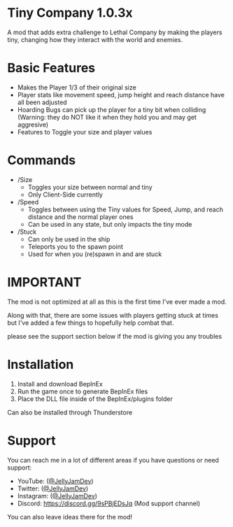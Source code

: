 # Tiny Company 1.0.3x
A mod that adds extra challenge to Lethal Company by making the players tiny, changing how they interact with the world and enemies.

# Basic Features
- Makes the Player 1/3 of their original size
- Player stats like movement speed, jump height and reach distance have all been adjusted
- Hoarding Bugs can pick up the player for a tiny bit when colliding (Warning: they do NOT like it when they hold you and may get aggresive)
- Features to Toggle your size and player values

# Commands
- /Size
    - Toggles your size between normal and tiny
    - Only Client-Side currently
- /Speed
    - Toggles between using the Tiny values for Speed, Jump, and reach distance and the normal player ones
    - Can be used in any state, but only impacts the tiny mode
- /Stuck
    - Can only be used in the ship
    - Teleports you to the spawn point
    - Used for when you (re)spawn in and are stuck

# IMPORTANT
The mod is not optimized at all as this is the first time I've ever made a mod.

Along with that, there are some issues with players getting stuck at times but I've added a few things to hopefully help combat that.

please see the support section below if the mod is giving you any troubles


# Installation
1. Install and download BepInEx
2. Run the game once to generate BepInEx files
3. Place the DLL file inside of the BepInEx/plugins folder

Can also be installed through Thunderstore


# Support
You can reach me in a lot of different areas if you have questions or need support:
- YouTube: ([@JellyJamDev](https://www.youtube.com/c/JellyJamDev)) 
- Twitter: ([@JellyJamDev](https://twitter.com/JellyJamDev)) 
- Instagram: ([@JellyJamDev](https://www.instagram.com/jellyjamdev)) 
- Discord: https://discord.gg/9sPBjEDsJq (Mod support channel)

You can also leave ideas there for the mod!